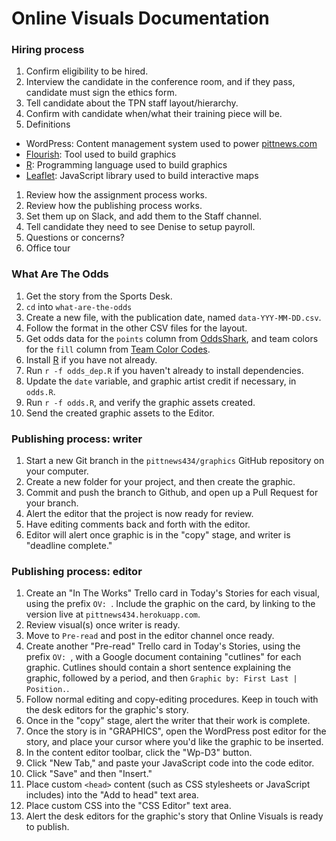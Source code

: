 # Online Visuals Documentation

### Hiring process

1. Confirm eligibility to be hired.
1. Interview the candidate in the conference room, and if they pass,
   candidate must sign the ethics form.
1. Tell candidate about the TPN staff layout/hierarchy.
1. Confirm with candidate when/what their training piece will be.
1. Definitions
  - WordPress: Content management system used to power
    [pittnews.com](https://pittnews.com/)
  - [Flourish](https://flourish.studio/): Tool used to build graphics
  - [R](https://www.r-project.org/): Programming language used to build
    graphics
  - [Leaflet](https://leafletjs.com/): JavaScript library used to build
    interactive maps
1. Review how the assignment process works.
1. Review how the publishing process works.
1. Set them up on Slack, and add them to the Staff channel.
1. Tell candidate they need to see Denise to setup payroll.
1. Questions or concerns?
1. Office tour

### What Are The Odds

1. Get the story from the Sports Desk.
1. `cd` into `what-are-the-odds`
1. Create a new file, with the publication date, named `data-YYY-MM-DD.csv`.
1. Follow the format in the other CSV files for the layout.
1. Get odds data for the `points` column from [OddsShark](https://www.oddsshark.com/), and team colors for the `fill` column from [Team Color Codes](https://teamcolorcodes.com/).
1. Install [R](https://wwww.r-project.org) if you have not already.
1. Run `r -f odds_dep.R` if you haven't already to install dependencies.
1. Update the `date` variable, and graphic artist credit if necessary, in `odds.R`.
1. Run `r -f odds.R`, and verify the graphic assets created.
1. Send the created graphic assets to the Editor.

### Publishing process: writer

1. Start a new Git branch in the `pittnews434/graphics` GitHub
   repository on your computer.
1. Create a new folder for your project, and then create the graphic.
1. Commit and push the branch to Github, and open up a Pull Request for
   your branch.
1. Alert the editor that the project is now ready for review.
1. Have editing comments back and forth with the editor.
1. Editor will alert once graphic is in the "copy" stage, and writer is
   "deadline complete."

### Publishing process: editor

1. Create an "In The Works" Trello card in Today's Stories for each
   visual, using the prefix `OV: `. Include the graphic on the card, by
linking to the version live at `pittnews434.herokuapp.com`.
1. Review visual(s) once writer is ready.
1. Move to `Pre-read` and post in the editor channel once ready.
1. Create another "Pre-read" Trello card in Today's Stories, using the
   prefix `OV: `, with a Google document containing "cutlines" for each graphic.
   Cutlines should contain a short sentence explaining the graphic,
followed by a period, and then `Graphic by: First Last | Position.`.
1. Follow normal editing and copy-editing procedures. Keep in touch with
   the desk editors for the graphic's story.
1. Once in the "copy" stage, alert the writer that their work is
   complete.
1. Once the story is in "GRAPHICS", open the WordPress post editor for the story, and
   place your cursor where you'd like the graphic to be inserted.
1. In the content editor toolbar, click the "Wp-D3" button.
1. Click "New Tab," and paste your JavaScript code into the code editor.
1. Click "Save" and then "Insert."
1. Place custom `<head>` content (such as CSS stylesheets or JavaScript
   includes) into the "Add to head" text area.
1. Place custom CSS into the "CSS Editor" text area.
1. Alert the desk editors for the graphic's story that Online Visuals is
   ready to publish.
